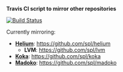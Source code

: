 **Travis CI script to mirror other repositories**

[![Build Status](https://travis-ci.org/spl/mirror-maker.svg?branch=master)](https://travis-ci.org/spl/mirror-maker)

Currently mirroring:

* [**Helium**](http://foswiki.cs.uu.nl/foswiki/Helium/WebHome): https://github.com/spl/helium
  * **LVM**: https://github.com/spl/lvm
* [**Koka**](https://koka.codeplex.com/): https://github.com/spl/koka
* [**Madoko**](https://madoko.codeplex.com/): https://github.com/spl/madoko

